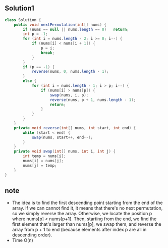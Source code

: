 ## Solution1
``` java
class Solution {
    public void nextPermutation(int[] nums) {
        if (nums == null || nums.length == 0)   return;
        int p = -1;
        for (int i = nums.length - 2; i >= 0; i--) {
            if (nums[i] < nums[i + 1]) {
                p = i;
                break;
            }
        }
        if (p == -1) {
            reverse(nums, 0, nums.length - 1);
        }
        else {
            for (int i = nums.length - 1; i > p; i--) {
                if (nums[i] > nums[p]) {
                    swap(nums, i, p);
                    reverse(nums, p + 1, nums.length - 1);
                    return;
                }
            }
        }
    }
    private void reverse(int[] nums, int start, int end) {
        while (start < end) {
            swap(nums, start++, end--);
        }
    }
    private void swap(int[] nums, int i, int j) {
        int temp = nums[i];
        nums[i] = nums[j];
        nums[j] = temp;
    }
}
```

## note
* The idea is to find the first descending point starting from the end of the array. If we can cannot find it, it means that 
there's no next permutation, so we simply reverse the array. Otherwise, we locate the position p where nums[p] < nums[p+1].
Then, starting from the end, we find the first element that's larger than nums[p], we swap them, and reverse the array from
p + 1 to end (because elements after index p are all in descending order).
* Time O(n)
